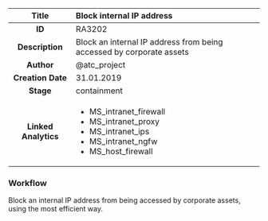 | Title                       |  Block internal IP address         |
|:---------------------------:|:--------------------|
| **ID**                      | RA3202            |
| **Description**             | Block an internal IP address from being accessed by corporate assets   |
| **Author**                  | @atc_project        |
| **Creation Date**           | 31.01.2019 |
| **Stage**                   | containment         |
| **Linked Analytics** |<ul><li>MS_intranet_firewall</li><li>MS_intranet_proxy</li><li>MS_intranet_ips</li><li>MS_intranet_ngfw</li><li>MS_host_firewall</li></ul>|

### Workflow

Block an internal IP address from being accessed by corporate assets, using the most efficient way.
